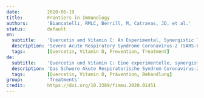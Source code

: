 ```yaml
---
date:          2020-06-19
title:         Frontiers in Immunology
authors:       'Biancatelli, RMLC, Berrill, M, Catravas, JD, et al.'
status:        default
en:
  subtitle:    'Quercetin and Vitamin C: An Experimental, Synergistic Therapy for the Prevention and Treatment of SARS-CoV-2 Related Disease (COVID-19)'
  description: 'Severe Acute Respiratory Syndrome Coronavirus-2 (SARS-CoV-2) represents an emergent global threat which is straining worldwide healthcare capacity. As of May 27th, the disease caused by SARS-CoV-2 (COVID-19) has resulted in more than 340,000 deaths worldwide, with 100,000 deaths in the US alone. It is imperative to study and develop pharmacological treatments suitable for the prevention and treatment of COVID-19. Ascorbic acid is a crucial vitamin necessary for the correct functioning of the immune system. It plays a role in stress response and has shown promising results when administered to the critically ill. Quercetin is a well-known flavonoid whose antiviral properties have been investigated in numerous studies. There is evidence that vitamin C and quercetin co-administration exerts a synergistic antiviral action due to overlapping antiviral and immunomodulatory properties and the capacity of ascorbate to recycle quercetin, increasing its efficacy. Safe, cheap interventions which have a sound biological rationale should be prioritized for experimental use in the current context of a global health pandemic. We present the current evidence for the use of vitamin C and quercetin both for prophylaxis in high-risk populations and for the treatment of COVID-19 patients as an adjunct to promising pharmacological agents such as Remdesivir or convalescent plasma.'
  tags:        [Quercetin, Vitamin D, Prevention, Treatment]
de:
  subtitle:    'Quercetin und Vitamin C: Eine experimentelle, synergistische Therapie zur Vorbeugung und Behandlung von SARS-CoV-2-bedingten Erkrankungen (COVID-19)'
  description: 'Das Schwere Akute Respiratorische Syndrom Coronavirus-2 (SARS-CoV-2) stellt eine neue globale Bedrohung dar, die die Kapazitäten des Gesundheitswesens weltweit überfordert. Bis zum 27. Mai hat die durch SARS-CoV-2 (COVID-19) verursachte Krankheit weltweit mehr als 340.000 Todesfälle gefordert, davon allein 100.000 in den USA. Die Erforschung und Entwicklung geeigneter pharmakologischer Behandlungen für die Vorbeugung und Behandlung von COVID-19 ist dringend erforderlich. Ascorbinsäure ist ein wichtiges Vitamin, das für das korrekte Funktionieren des Immunsystems notwendig ist. Es spielt eine Rolle bei der Stressreaktion und hat bei der Verabreichung an schwerkranke Menschen vielversprechende Ergebnisse gezeigt. Quercetin ist ein bekanntes Flavonoid, dessen antivirale Eigenschaften in zahlreichen Studien untersucht worden sind. Es gibt Hinweise darauf, dass die gleichzeitige Verabreichung von Vitamin C und Quercetin eine synergistische antivirale Wirkung hat, die auf sich überschneidende antivirale und immunmodulatorische Eigenschaften und die Fähigkeit von Ascorbat, Quercetin zu recyceln, zurückzuführen ist, was dessen Wirksamkeit erhöht. Sichere, kostengünstige Maßnahmen, die eine solide biologische Grundlage haben, sollten im aktuellen Kontext einer globalen Gesundheitspandemie vorrangig für den experimentellen Einsatz eingesetzt werden. Wir präsentieren die aktuellen Belege für den Einsatz von Vitamin C und Quercetin sowohl zur Prophylaxe in Hochrisikogruppen als auch zur Behandlung von COVID-19-Patienten als Ergänzung zu vielversprechenden pharmakologischen Wirkstoffen wie Remdesivir oder Rekonvaleszenzplasma.' 
  tags:        [Quercetin, Vitamin D, Prävention, Behandlung]
group:         'Treatments'
credit:        https://doi.org/10.3389/fimmu.2020.01451
---
```

